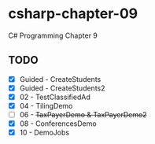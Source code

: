 # csharp-chapter-09
C# Programming Chapter 9

## TODO
- [X] Guided - CreateStudents
- [X] Guided - CreateStudents2
- [X] 02 - TestClassifiedAd
- [X] 04 - TilingDemo
- [ ] 06 - ~~TaxPayerDemo & TaxPayerDemo2~~
- [X] 08 - ConferencesDemo
- [X] 10 - DemoJobs
